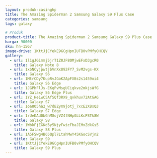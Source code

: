 ```yaml
---
layout: produk-casinghp
title: The Amazing Spiderman 2 Samsung Galaxy S9 Plus Case
categories: samsung
tags: galaxy

# Produk
product-title: The Amazing Spiderman 2 Samsung Galaxy S9 Plus Case
harga: 90000
sku: hn-1567
image-drive: 1KttJjCYekE9GCgHpnIUFB0vPMfyOHCQV
gallery:
  - url: 1l1gJGimmj5jrT1Z0JF8OMjwEFxD3gcR0
    title: Galaxy Note 8
  - url: 1xbNCyjpwtjbVnXxU92FY7_SvM2vgs-KX
    title: Galaxy S6
  - url: 1MtrCDy7KupRvJGoKZApFXBs2s1459oi4
    title: Galaxy S6 Edge
  - url: 1JGPhFlJs-EKqPvMsgUCiqkve2mkjsWfG
    title: Galaxy S6 Edge Plus
  - url: 1YZ_He1wC5AfSQf3RX9_qvkhuv72AtGAG
    title: Galaxy S7
  - url: 1oa8O5ha2_w7dBZyX9jotj_7xcE2XBxQJ
    title: Galaxy S7 Edge
  - url: 1rUeKAd0bGhM8ojVZ4fNHpGLLKcPSTk8W
    title: Galaxy S8
  - url: 1WbkFjEGKd5y5NjyFwicFbaJIMxZdkGs5
    title: Galaxy S8 Plus
  - url: 1A5FSwg4B65Qpl7LtahMwY45KGocSVjn2
    title: Galaxy S9
  - url: 1KttJjCYekE9GCgHpnIUFB0vPMfyOHCQV
    title: Galaxy S9 Plus
---
```

